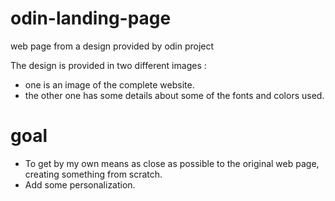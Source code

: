 # odin-landing-page
web page from a design provided by odin project

The design is provided in two different images :

- one is an image of the complete website.
- the other one has some details about some of the fonts and colors used.


# goal 
- To get by my own means as close as possible to the original web page,
creating something from scratch.
- Add some personalization.